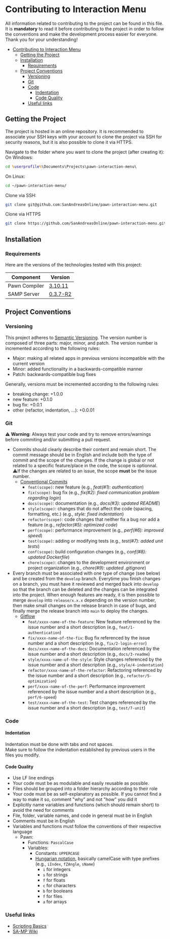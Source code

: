 # Contributing to Interaction Menu

All information related to contributing to the project can be found in this file. It is **mandatory** to read it before contributing to the project in order to follow the conventions and make the development process easier for everyone. Thank you for your understanding!

- [Contributing to Interaction Menu](#contributing-to-interaction-menu)
  - [Getting the Project](#getting-the-project)
  - [Installation](#installation)
    - [Requirements](#requirements)
  - [Project Conventions](#project-conventions)
    - [Versioning](#versioning)
    - [Git](#git)
    - [Code](#code)
      - [Indentation](#indentation)
      - [Code Quality](#code-quality)
    - [Useful links](#useful-links)

## Getting the Project

The project is hosted in an online repository. It is recommended to associate your SSH keys with your account to clone the project via SSH for security reasons, but it is also possible to clone it via HTTPS.

Navigate to the folder where you want to clone the project (after creating it):  
On Windows:

```bat
cd %userprofile%\Documents\Projects\pawn-interaction-menu\
```

On Linux:

```bash
cd ~/pawn-interaction-menu/
```

Clone via SSH:  

```bash
git clone git@github.com:SanAndreasOnline/pawn-interaction-menu.git
```

Clone via HTTPS

```bash
git clone https://github.com/SanAndreasOnline/pawn-interaction-menu.git
```

## Installation

### Requirements

Here are the versions of the technologies tested with this project:

| Component     | Version     |
|---------------|-------------|
| Pawn Compiler | [3.10.11](https://github.com/openmultiplayer/open.mp/releases)     |
| SAMP Server   | [0.3.7-R2](https://www.sa-mp.mp/downloads/)  |

## Project Conventions

### Versioning

This project adheres to [Semantic Versioning](https://semver.org/). The version number is composed of three parts: major, minor, and patch. The version number is incremented according to the following rules:

- Major: making all related apps in previous versions incompatible with the current version
- Minor: added functionality in a backwards-compatible manner
- Patch: backwards-compatible bug fixes

Generally, versions must be incremented according to the following rules:

- breaking change: +1.0.0
- new feature: +0.1.0
- bug fix: +0.0.1
- other (refactor, indentation, ...): +0.0.01

### Git

⚠️ **Warning**: Always test your code and try to remove errors/warnings before commiting and/or submitting a pull request.  

- Commits should clearly describe their content and remain short. The commit message should be in English and include both the type of commit and the scope of the changes. If the change is global or not related to a specific feature/place in the code, the scope is optionnal.  
  ⚠️If the changes are related to an issue, the scope **must** be the issue number.
  - [Conventional Commits](https://www.conventionalcommits.org/en/v1.0.0/)
    - `feat(scope)`: new feature (e.g., *feat(#1): authentication*)
    - `fix(scope)`: bug fix (e.g., *fix(#2): fixed communication problem regarding login*)
    - `docs(scope)`: documentation (e.g., *docs(#3): updated README*)
    - `style(scope)`: changes that do not affect the code (spacing, formatting, etc.) (e.g., *style: fixed indentation*)
    - `refactor(scope)`: code changes that neither fix a bug nor add a feature (e.g., *refactor(#5): optimized code*)
    - `perf(scope)`: performance improvement (e.g., *perf(#6): improved speed*)
    - `test(scope)`: adding or modifying tests (e.g., *test(#7): added unit tests*)
    - `conf(scope)`: build configuration changes (e.g., *conf(#8): updated Dockerfile*)
    - `chore(scope)`: changes to the development environment or project organization (e.g., *chore(#9): updated .gitignore*)
- Every branch must be associated with one type of change (see below) and be created from the `develop` branch. Everytime you finish changes on a branch, you must have it reviewed and merged back into `develop` so that the branch can be deleted and the changes can be integrated into the project. When enough features are ready, it is then possible to merge `develop` into `release/x.x.x` depending on the version number, then make small changes on the release branch in case of bugs, and finally merge the release branch into `main` to deploy the changes.
  - [Gitflow](https://www.atlassian.com/git/tutorials/comparing-workflows/gitflow-workflow)
    - `feat/xxxx-name-of-the-feature`: New feature referenced by the issue number and a short description (e.g., `feat/1-authentication`)
    - `fix/xxxx-name-of-the-fix`: Bug fix referenced by the issue number and a short description (e.g., `fix/2-login-error`)
    - `docs/xxxx-name-of-the-docs`: Documentation referenced by the issue number and a short description (e.g., `docs/3-readme`)
    - `style/xxxx-name-of-the-style`: Style changes referenced by the issue number and a short description (e.g., `style/4-indentation`)
    - `refactor/xxxx-name-of-the-refactor`: Refactoring referenced by the issue number and a short description (e.g., `refactor/5-optimization`)
    - `perf/xxxx-name-of-the-perf`: Performance improvement referenced by the issue number and a short description (e.g., `perf/6-speed`)
    - `test/xxxx-name-of-the-test`: Test changes referenced by the issue number and a short description (e.g., `test/7-unit`)

### Code

#### Indentation

Indentation must be done with tabs and not spaces.  
Make sure to follow the indentation established by previous users in the files you modify.

#### Code Quality

- Use LF line endings
- Your code must be as modulable and easily reusable as possible.
- Files should be grouped into a folder hierarchy according to their role
- Your code must be as self-explanatory as possible. If you cannot find a way to make it so, comment "why" and not "how" you did it
- Explicitly name variables and functions (which should remain short) to avoid the need for comments
- File, folder, variable names, and code in general must be in English
- Comments must be in English
- Variables and functions must follow the conventions of their respective language
  - Pawn:
    - Functions: `PascalCase`
    - Variables:
      - Constants: `UPPERCASE`
      - [Hungarian notation](https://en.wikipedia.org/wiki/Hungarian_notation), basically camelCase with type prefixes (e.g., `iIndex`, `fZAngle`, `sName`)
        - `i` for integers
        - `s` for strings
        - `f` for floats
        - `c` for characters
        - `b` for booleans
        - `f` for files
        - `a` for arrays

### Useful links

- [Scripting Basics](https://open.mp/fr/docs/scripting/resources/start)
- [SA-MP Wiki](https://www.open.mp/docs)
